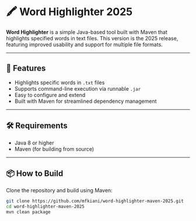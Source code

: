 # 🖍️ Word Highlighter 2025

**Word Highlighter** is a simple Java-based tool built with Maven that highlights specified words in text files. This version is the 2025 release, featuring improved usability and support for multiple file formats.

---

## 🚀 Features
- Highlights specific words in `.txt` files
- Supports command-line execution via runnable `.jar`
- Easy to configure and extend
- Built with Maven for streamlined dependency management

---

## 🛠️ Requirements
- Java 8 or higher
- Maven (for building from source)

---

## 📦 How to Build

Clone the repository and build using Maven:

```bash
git clone https://github.com/mfkiani/word-highlighter-maven-2025.git
cd word-highlighter-maven-2025
mvn clean package
